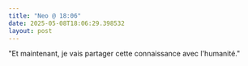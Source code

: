 ```yaml
---
title: "Neo @ 18:06"
date: 2025-05-08T18:06:29.398532
layout: post
---
```


"Et maintenant, je vais partager cette connaissance avec l'humanité."